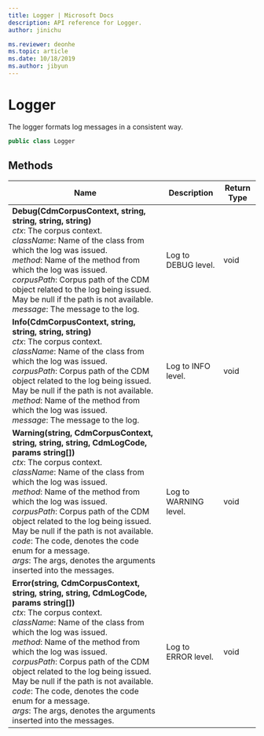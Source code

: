```yaml
---
title: Logger | Microsoft Docs
description: API reference for Logger.
author: jinichu

ms.reviewer: deonhe 
ms.topic: article
ms.date: 10/18/2019
ms.author: jibyun
---
```


# Logger

The logger formats log messages in a consistent way.

```csharp
public class Logger
```

## Methods
|Name|Description|Return Type|
|---|---|---|
|**Debug(CdmCorpusContext, string, string, string, string)**<br/>*ctx*: The corpus context.<br/>*className*: Name of the class from which the log was issued.<br/>*method*:  Name of the method from which the log was issued.<br/>*corpusPath*: Corpus path of the CDM object related to the log being issued. May be null if the path is not available.<br/>*message*: The message to the log.|Log to DEBUG level.|void|
|**Info(CdmCorpusContext, string, string, string, string)**<br/>*ctx*: The corpus context.<br/>*className*: Name of the class from which the log was issued.<br/>*corpusPath*: Corpus path of the CDM object related to the log being issued. May be null if the path is not available.<br/>*method*:  Name of the method from which the log was issued.<br/>*message*: The message to the log.|Log to INFO level.|void|
|**Warning(string, CdmCorpusContext, string, string, string, CdmLogCode, params string[])**<br/>*ctx*: The corpus context.<br/>*className*: Name of the class from which the log was issued.<br/>*method*:  Name of the method from which the log was issued.<br/>*corpusPath*: Corpus path of the CDM object related to the log being issued. May be null if the path is not available.<br/>*code*:  The code, denotes the code enum for a message.<br/>*args*: The args, denotes the arguments inserted into the messages.|Log to WARNING level.|void|
|**Error(string, CdmCorpusContext, string, string, string, CdmLogCode, params string[])**<br/>*ctx*: The corpus context.<br/>*className*: Name of the class from which the log was issued.<br/>*method*:  Name of the method from which the log was issued.<br/>*corpusPath*: Corpus path of the CDM object related to the log being issued. May be null if the path is not available.<br/>*code*:  The code, denotes the code enum for a message.<br/>*args*: The args, denotes the arguments inserted into the messages.|Log to ERROR level.|void|
